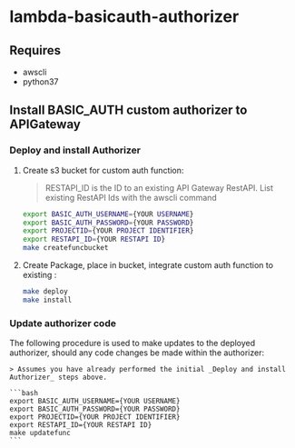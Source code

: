 # lambda-basicauth-authorizer

## Requires

- awscli
- python37


## Install BASIC_AUTH custom authorizer to APIGateway

### Deploy and install Authorizer

1. Create s3 bucket for custom auth function:

    > RESTAPI_ID is the ID to an existing API Gateway RestAPI.
    > List existing RestAPI Ids with the awscli command
    >

    ```bash
    export BASIC_AUTH_USERNAME={YOUR USERNAME}
    export BASIC_AUTH_PASSWORD={YOUR PASSWORD}
    export PROJECTID={YOUR PROJECT IDENTIFIER}
    export RESTAPI_ID={YOUR RESTAPI ID}
    make createfuncbucket
    ```

2. Create Package, place in bucket, integrate custom auth function to existing :

    ```bash
    make deploy
    make install
    ```

### Update authorizer code

The following procedure is used to make updates to the deployed authorizer, should any code changes be made within the authorizer:

    > Assumes you have already performed the initial _Deploy and install Authorizer_ steps above.

    ```bash
    export BASIC_AUTH_USERNAME={YOUR USERNAME}
    export BASIC_AUTH_PASSWORD={YOUR PASSWORD}
    export PROJECTID={YOUR PROJECT IDENTIFIER}
    export RESTAPI_ID={YOUR RESTAPI ID}
    make updatefunc
    ```
